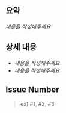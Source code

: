 ## 요약
*내용을 작성해주세요*

## 상세 내용
- *내용을 작성해주세요*
- *내용을 작성해주세요*

## Issue Number
<!-- 연관된 이슈는 #넘버, 해결된 이슈는 resolved #넘버 -->
> ex) #1, #2, #3
